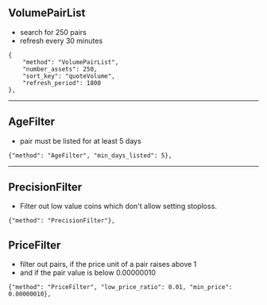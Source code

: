 ## VolumePairList
- search for 250 pairs
- refresh every 30 minutes
```
{
    "method": "VolumePairList",
    "number_assets": 250,
    "sort_key": "quoteVolume",
    "refresh_period": 1800
},
```
---
## AgeFilter
- pair must be listed for at least 5 days
```
{"method": "AgeFilter", "min_days_listed": 5},
```
---
## PrecisionFilter
- Filter out low value coins which don't allow setting stoploss.
```
{"method": "PrecisionFilter"},
```
## PriceFilter
- filter out pairs, if the price unit of a pair raises above 1
- and if the pair value is below 0.00000010
```
{"method": "PriceFilter", "low_price_ratio": 0.01, "min_price": 0.00000010},
```
